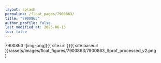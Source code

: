 ```yaml
---
layout: splash
permalink: /float_pages/7900863/
title: "7900863"
author_profile: false
last_modified_at: 2025-06-13
toc: false
---
```

 
7900863
![img-png]({{ site.url }}{{ site.baseurl }}/assets/images/float_figures/7900863/7900863_Sprof_processed_v2.png)